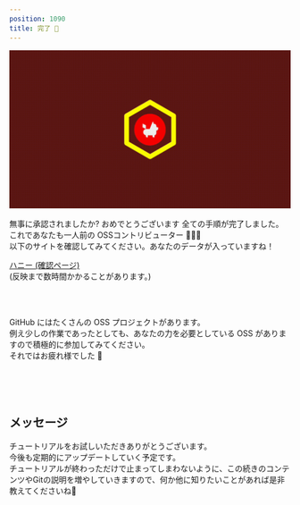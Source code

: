 ```yaml
---
position: 1090
title: 完了 🥳
---
```


![gif](/tutorial_assets/eye-complete.gif)

無事に承認されましたか? おめでとうございます 全ての手順が完了しました。これであなたも一人前の OSSコントリビューター 🎉🎉🎉  
以下のサイトを確認してみてください。あなたのデータが入っていますね！

<a href="https://hunny-viewer.web.app" class='mybtn'>ハニー (確認ページ)</a>  
(反映まで数時間かかることがあります。)

<br />
<br />

GitHub にはたくさんの OSS プロジェクトがあります。  
例え少しの作業であったとしても、あなたの力を必要としている OSS がありますので積極的に参加してみてください。  
それではお疲れ様でした 👋

<br />
<br />
<br />

## メッセージ

チュートリアルをお試しいただきありがとうございます。  
今後も定期的にアップデートしていく予定です。  
チュートリアルが終わっただけで止まってしまわないように、この続きのコンテンツやGitの説明を増やしていきますので、何か他に知りたいことがあれば是非教えてくださいね🐝

